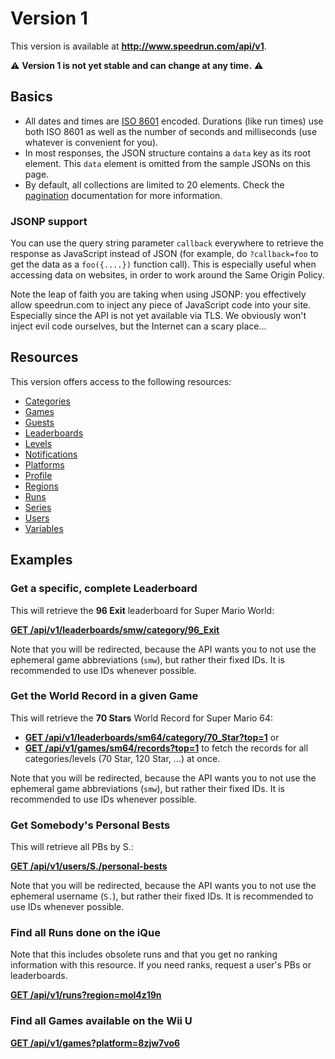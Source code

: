 # Version 1

This version is available at **http://www.speedrun.com/api/v1**.

:warning: **Version 1 is not yet stable and can change at any time.** :warning:

## Basics

* All dates and times are [ISO 8601](https://en.wikipedia.org/wiki/ISO_8601) encoded. Durations
  (like run times) use both ISO 8601 as well as the number of seconds and milliseconds (use whatever
  is convenient for you).
* In most responses, the JSON structure contains a ``data`` key as its root element. This ``data``
  element is omitted from the sample JSONs on this page.
* By default, all collections are limited to 20 elements. Check the [pagination](pagination.md)
  documentation for more information.

### JSONP support

You can use the query string parameter ``callback`` everywhere to retrieve the response as JavaScript
instead of JSON (for example, do ``?callback=foo`` to get the data as a ``foo({....})`` function call).
This is especially useful when accessing data on websites, in order to work around the Same Origin
Policy.

Note the leap of faith you are taking when using JSONP: you effectively allow speedrun.com to inject
any piece of JavaScript code into your site. Especially since the API is not yet available via TLS.
We obviously won't inject evil code ourselves, but the Internet can a scary place...

## Resources

This version offers access to the following resources:

* [Categories](categories.md)
* [Games](games.md)
* [Guests](guests.md)
* [Leaderboards](leaderboards.md)
* [Levels](levels.md)
* [Notifications](notifications.md)
* [Platforms](platforms.md)
* [Profile](profile.md)
* [Regions](regions.md)
* [Runs](runs.md)
* [Series](series.md)
* [Users](users.md)
* [Variables](variables.md)

## Examples

### Get a specific, complete Leaderboard

This will retrieve the **96 Exit** leaderboard for Super Mario World:

[**GET /api/v1/leaderboards/smw/category/96_Exit**](http://www.speedrun.com/api/v1/leaderboards/smw/category/96_Exit)

Note that you will be redirected, because the API wants you to not use the ephemeral game abbreviations
(``smw``), but rather their fixed IDs. It is recommended to use IDs whenever possible.

### Get the World Record in a given Game

This will retrieve the **70 Stars** World Record for Super Mario 64:

* [**GET /api/v1/leaderboards/sm64/category/70_Star?top=1**](http://www.speedrun.com/api/v1/leaderboards/sm64/category/70_Star?top=1) or
* [**GET /api/v1/games/sm64/records?top=1**](http://www.speedrun.com/api/v1/games/sm64/records?top=1) to fetch the records for all
  categories/levels (70 Star, 120 Star, ...) at once.

Note that you will be redirected, because the API wants you to not use the ephemeral game abbreviations
(``smw``), but rather their fixed IDs. It is recommended to use IDs whenever possible.

### Get Somebody's Personal Bests

This will retrieve all PBs by S.:

[**GET /api/v1/users/S./personal-bests**](http://www.speedrun.com/api/v1/users/S./personal-bests)

Note that you will be redirected, because the API wants you to not use the ephemeral username
(``S.``), but rather their fixed IDs. It is recommended to use IDs whenever possible.

### Find all Runs done on the iQue

Note that this includes obsolete runs and that you get no ranking information with this resource. If
you need ranks, request a user's PBs or leaderboards.

[**GET /api/v1/runs?region=mol4z19n**](http://www.speedrun.com/api/v1/runs?region=mol4z19n)

### Find all Games available on the Wii U

[**GET /api/v1/games?platform=8zjw7vo6**](http://www.speedrun.com/api/v1/games?platform=8zjw7vo6)
